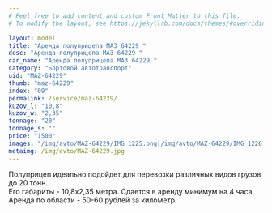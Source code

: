 ```yaml
---
# Feel free to add content and custom Front Matter to this file.
# To modify the layout, see https://jekyllrb.com/docs/themes/#overriding-theme-defaults

layout: model
title: "Аренда полуприцепа МАЗ 64229 "
desc: "Аренда полуприцепа МАЗ 64229 "
car_name: "Аренда полуприцепа МАЗ 64229 "
category: "Бортовой автотранспорт"
uid: "MAZ-64229"
thumb: "maz-64229"
index: "09"
permalink: /service/maz-64229/
kuzov_l: "10,8"
kuzov_w: "2,35"
tonnage: "20"
tonnage_s: ""
price: "1500"
images: "/img/avto/MAZ-64229/IMG_1225.png|/img/avto/MAZ-64229/IMG_1226.png"
metaimg: /img/avto/MAZ-64229.jpg
---
```


Полуприцеп идеально подойдет для перевозки различных видов грузов до 20 тонн.  
Его габариты - 10,8х2,35 метра. Сдается в аренду минимум на 4 часа. 
Аренда по области - 50-60 рублей за километр.  
